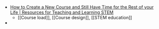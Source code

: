 - [How to Create a New Course and Still Have Time for the Rest of your Life | Resources for Teaching and Learning STEM](https://educationdesignsinc.com/how-to-create-a-new-course-and-still-have-time-for-the-rest-of-your-life/)
	- [[Course load]], [[Course design]], [[STEM education]]
-